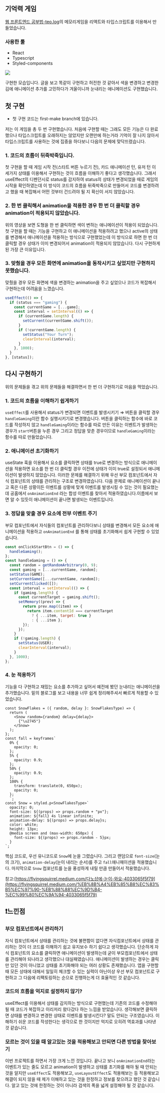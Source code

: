 ## 기억력 게임

<a href="https://velog.io/@teo/2021-%EC%9B%B9-%ED%94%84%EB%A1%A0%ED%8A%B8%EC%97%94%EB%93%9C-%EA%B3%B5%EB%B6%80%EB%B2%95-%EC%9E%85%EB%AC%B8%EC%9E%90%ED%8E%B8-%EC%BB%A4%EB%A6%AC%ED%81%98%EB%9F%BC">웹 프론트엔드 공부법-teo.log</a>의 메모리게임을 리액트와 타입스크립트를 이용해서 만들었습니다.

### 사용한 툴

- React
- Typescript
- Styled-components

![](https://images.velog.io/images/hyebin/post/43430200-093e-408c-874f-23f1f646ef24/ezgif.com-gif-maker%20(2).gif)

구현한 모습입니다. 글을 보고 똑같이 구현하고 허전한 것 같아서 색을 변경하고 변경한 김에 애니메이션 추가를 고민하다가 겨울이니까 눈내리는 애니메이션도 구현했습니다.

## 첫 구현

- 첫 구현 코드는 first-make branch에 있습니다.

저는 이 게임을 총 두 번 구현했습니다. 처음에 구현할 때는 그래도 모든 기능은 다 완료했으나 타입스크립트를 오래하지는 않았지만 오랜만에 하는거라 기억이 잘 나지 않아서 타입스크립트를 사용하는 것에 집중을 하다보니 다음의 문제에 맞닥뜨렸습니다.

### 1. 코드의 흐름이 뒤죽박죽입니다.

첫 구현을 할 때 게임 시작 전(스타트 버튼 누르기 전), 카드 애니메이션 턴, 유저 턴 이 세가지 상태를 이용해서 구현하는 것이 흐름을 이해하기 좋다고 생각했습니다. 그래서 useEffect의 디펜던시로 status를 감지하여 status의 상태가 변경되었을 때로 게임의 시작을 확인하였는데 이 방식이 코드의 흐름을 뒤죽박죽으로 만들어서 코드를 변경하려고 했을 때 복잡해서 어떤 것부터 건드려야 될 지 확신이 서지 않았습니다.

### 2. 한 번 클릭해서 animation을 적용한 경우 한 번 더 클릭할 경우 animation이 적용되지 않았습니다.

위의 영상을 보면 도형을 한 번 클릭하면 색이 변하는 애니메이션이 적용이 되었습니다. 첫 구현을 할 때는 기능을 구현하고 이 애니메이션을 적용하려고 했으나 active의 상태를 변경해서 애니메이션을 적용하는 방식으로 구현했었는데 이 방식으로 하면 한 번 더 클릭할 경우 상태가 이미 변경되어서 animation이 적용되지 않았습니다. 다시 구현하게 된 가장 큰 이유입니다.

### 3. 맞췄을 경우 모든 화면에 animation을 동작시키고 싶었지만 구현하지 못했습니다.

맞췄을 경우 모든 화면에 색을 변경하는 animation을 주고 싶었으나 코드가 복잡해서 구현하는데 어려움을 느꼈습니다.

```jsx
useEffect(() => {
  if (status === "gaming") {
    const currentGame = [...game];
    const interval = setInterval(() => {
      if (currentGame.length) {
        setCurrent(currentGame.shift());
      }
      if (!currentGame.length) {
        setStatus("Your Turn");
        clearInterval(interval);
      }
    }, 1000);
  }
}, [status]);
```

## 다시 구현하기

위의 문제들을 겪고 위의 문제들을 해결하면서 한 번 더 구현하기로 마음을 먹었습니다.

### 1. 코드의 흐름을 이해하기 쉽게하기

`useEffect`를 사용해서 status가 변경되면 이벤트를 발생시키기 ⇒ 버튼을 클릭할 경우 `handleGaming`이란 함수 실행시키기로 변경했습니다. 버튼을 클릭하는 함수에 바로 코드를 작성하지 않고 `handleGaming`이라는 함수를 따로 만든 이유는 이벤트가 발생하는 경우가 `start`버튼을 누른 경우 그리고 정답을 맞춘 경우이므로 `handleGaming`이라는 함수를 따로 만들었습니다.

### 2. 애니메이션 초기화하기

useState 훅을 이용해서 요소를 클릭하면 상태를 true로 변경하는 방식으로 애니메이션을 적용하면 요소를 한 번 더 클릭할 경우 이전에 상태가 이미 true로 설정되서 애니메이션이 발생하지 않았습니다. 이러한 문제를 해결하기 위해 우선 부모 컴포넌트에서 자식 컴포넌트의 상태를 관리하는 구조로 변경하였습니다. 다음 문제로 애니메이션이 끝나고 혹은 다른 상황이든 이벤트를 상황에 맞게 이벤트를 발생시킬 수 있는 것이 필요했는데 공홈에서 `onAnimationEnd` 라는 합성 이벤트를 찾아서 적용하였습니다.이름에서 보면 알 수 있듯이 애니메이션이 끝나면 발생되는 이벤트입니다.

### 3. 정답을 맞출 경우 요소에 전부 이벤트 주기

부모 컴포넌트에서 자식들의 컴포넌트를 관리하다보니 상태를 변경해서 모든 요소에 애니메이션을 적용하고 `onAnimationEnd` 를 통해 상태를 초기화해서 쉽게 구현할 수 있었습니다.

```jsx
const onClickStartBtn = () => {
  handleGaming();
};
const handleGaming = () => {
  const random = getRandomArbitrary(0, 9);
  const gaming = [...currentGame, random];
  setStatus(GAME);
  setCurrentGame([...currentGame, random]);
  setCurrentClicked([]);
  const interval = setInterval(() => {
    if (gaming.length) {
      const currentTarget = gaming.shift();
      setMemory((prev) => {
        return prev.map((item) => {
          return item.contentId === currentTarget
            ? { ...item, target: true }
            : { ...item };
        });
      });
    }
    if (!gaming.length) {
      setStatus(USER);
      clearInterval(interval);
    }
  }, 1000);
};
```

### 4. 눈 적용하기

기능을 다 구현하고 재밌는 요소를 추가하고 싶어서 예전에 봤던 눈내리는 애니메이션을 추가했습니다. 밑의 블로그를 보고 내용을 너무 쉽게 정리해주셔서 빠르게 적용할 수 있었습니다.

```tsx
const SnowFlakes = ({ random, delay }: SnowFlakesType) => {
  return (
    <Snow random={random} delay={delay}>
      {"\u2745"}
    </Snow>
  );
};
const fall = keyframes`
  0% {
    opacity: 0;
  };
  5% {
    opacity: 0.9;
  };
  50% {
    opacity: 0.9;
  };
  100% {
    transform: translate(0, 650px);
    opacity: 0;
  };
  `;
const Snow = styled.p<SnowFlakesType>`
  opacity: 0;
  font-size: ${(props) => props.random + "px"};
  animation: ${fall} 4s linear infinite;
  animation-delay: ${(props) => props.delay}s;
  color: white;
  height: 13px;
  @media screen and (max-width: 650px) {
    font-size: ${(props) => props.random - 5}px;
  }
`;
```

핵심 코드로, 우선 유니코드로 `Snow`에 눈을 그렸습니다. 그리고 랜덤으로 `font-size`(눈의 크기), `animation-delay`(눈이 내리는 순서)를 주고 `fall`애니매이션을 적용했습니다. 마지막으로 `Snow` 컴포넌트를 눈을 풍성하게 내릴 만큼 만들어서 적용했습니다.

참고:[https://flyingsquirrel.medium.com/다노샵에-눈이-와요-4033065f5f79](https://flyingsquirrel.medium.com/%EB%8B%A4%EB%85%B8%EC%83%B5%EC%97%90-%EB%88%88%EC%9D%B4-%EC%99%80%EC%9A%94-4033065f5f79)

## ❗느낀점

### 부모 컴포넌트에서 관리하기

자식 컴포넌트에서 상태를 관리하는 것에 불편함이 없다면 자식컴포넌트에서 상태를 관리하는 것이 더 코드를 이해하기 쉽고 유지보수 하기 쉽다고 생각했습니다. 단순하게 자식 컴포넌트의 요소를 클릭하면 애니메이션이 발생하는데 굳이 부모컴포넌트에서 상태를 관리해야 되나라고 생각했으나 대실패였습니다. 애니메이션이 발생하는 경우는 클릭만 있던 것이 아니었고 상태를 초기화해야 되는 여러 상황도 존재했습니다. 앱을 구현할 때 모든 상태에 대해서 일일히 체크할 수 있는 실력이 아닌이상 우선 부모 컴포넌트로 구현하고 그 다음에 리팩토링하는 순으로 진행하는게 더 효율적인 것 같습니다.

### 코드의 흐름을 억지로 설정하지 않기?

useEffect를 이용해서 상태를 감지하는 방식으로 구현했는데 기존의 코드를 수정해야 될 때 코드가 복잡하고 이리저리 왔다갔다 하는 느낌을 받았습니다. 생각해보면 클릭하면 상태를 변경하고 변경한 상태로 이벤트를 발생시킨다? 말도 안되는 구조였습니다. 이해하기 쉬운 코드를 작성한다는 생각으로 한 것이지만 억지로 오히려 역효과를 나타낸 것 같습니다.

### 모르는 것이 있을 때 알고있는 것을 적용해보고 안되면 다른 방법을 찾아보기

이번 프로젝트를 하면서 가장 크게 느낀 것입니다. 끝나고 보니 `onAnimationEnd`라는 이벤트가 있는 줄도 모르고 animation이 발생하고 상태를 초기화를 해야 될 때 안되는 것을 알지만 `useEffect`도 적용해보고, `useLayoutEffect`도 적용해보는 등 적용해보고 해결이 되지 않을 때 제가 이해하고 있는 것을 한정하고 정보를 찾으려고 했던 것 같습니다. 알고 있는 것에 한정하는 것이 아니라 검색의 폭을 넓게 설정해야 될 것 같습니다.
